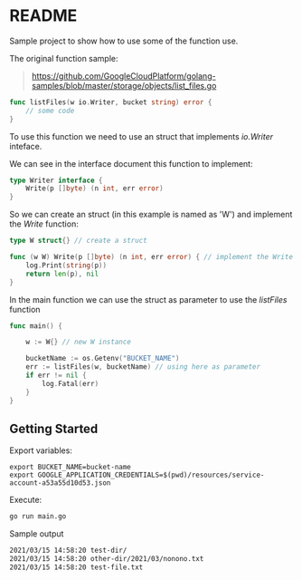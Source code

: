 # README

Sample project to show how to use some of the function use.

The original function sample:

> https://github.com/GoogleCloudPlatform/golang-samples/blob/master/storage/objects/list_files.go

```go
func listFiles(w io.Writer, bucket string) error {
    // some code
}
```

To use this function we need to use an struct that implements _io.Writer_ inteface.

We can see in the interface document this function to implement:

```go
type Writer interface {
	Write(p []byte) (n int, err error)
}
```

So we can create an struct (in this example is named as 'W') and implement the _Write_ function:

```go
type W struct{} // create a struct

func (w W) Write(p []byte) (n int, err error) { // implement the Write function from Writer interface
	log.Print(string(p))
	return len(p), nil
}
```

In the main function we can use the struct as parameter to use the _listFiles_ function

```go
func main() {

	w := W{} // new W instance

	bucketName := os.Getenv("BUCKET_NAME")
	err := listFiles(w, bucketName) // using here as parameter
	if err != nil {
		log.Fatal(err)
	}
}
```

## Getting Started

Export variables:

```
export BUCKET_NAME=bucket-name
export GOOGLE_APPLICATION_CREDENTIALS=$(pwd)/resources/service-account-a53a55d10d53.json
```

Execute:

```sh
go run main.go
```

Sample output

```sh
2021/03/15 14:58:20 test-dir/
2021/03/15 14:58:20 other-dir/2021/03/nonono.txt
2021/03/15 14:58:20 test-file.txt
```